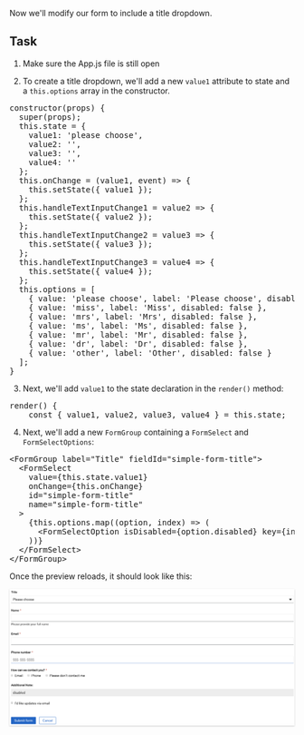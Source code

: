 Now we'll modify our form to include a title dropdown.

## Task

1) Make sure the App.js file is still open

2) To create a title dropdown, we'll add a new `value1` attribute to state and a `this.options` array in the constructor.

<pre class="file" data-target="clipboard">
constructor(props) {
  super(props);
  this.state = {
    value1: 'please choose',
    value2: '',
    value3: '',
    value4: ''
  };
  this.onChange = (value1, event) => {
    this.setState({ value1 });
  };
  this.handleTextInputChange1 = value2 => {
    this.setState({ value2 });
  };
  this.handleTextInputChange2 = value3 => {
    this.setState({ value3 });
  };
  this.handleTextInputChange3 = value4 => {
    this.setState({ value4 });
  };
  this.options = [
    { value: 'please choose', label: 'Please choose', disabled: false },
    { value: 'miss', label: 'Miss', disabled: false },
    { value: 'mrs', label: 'Mrs', disabled: false },
    { value: 'ms', label: 'Ms', disabled: false },
    { value: 'mr', label: 'Mr', disabled: false },
    { value: 'dr', label: 'Dr', disabled: false },
    { value: 'other', label: 'Other', disabled: false }
  ];
}
</pre>

3) Next, we'll add `value1` to the state declaration in the `render()` method:

<pre class="file" data-target="clipboard">
render() {
    const { value1, value2, value3, value4 } = this.state;
</pre>

4) Next, we'll add a new `FormGroup` containing a `FormSelect` and `FormSelectOptions`:

<pre class="file" data-target="clipboard">
&lt;FormGroup label="Title" fieldId="simple-form-title"&gt;
  &lt;FormSelect
    value={this.state.value1}
    onChange={this.onChange}
    id="simple-form-title"
    name="simple-form-title"
  &gt;
    {this.options.map((option, index) => (
      &lt;FormSelectOption isDisabled={option.disabled} key={index} value={option.value} label={option.label} /&gt;
    ))}
  &lt;/FormSelect&gt;
&lt;/FormGroup&gt;
</pre>

Once the preview reloads, it should look like this:

<img src="./assets/step2.png" alt="Form demo with title options menu" style="box-shadow: rgba(3, 3, 3, 0.2) 0px 1.25px 2.5px 0px;" />
